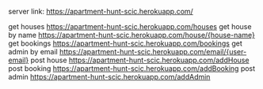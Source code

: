 server link:  https://apartment-hunt-scic.herokuapp.com/

get houses https://apartment-hunt-scic.herokuapp.com/houses
get house by name https://apartment-hunt-scic.herokuapp.com/house/{house-name}
get bookings https://apartment-hunt-scic.herokuapp.com/bookings
get admin by email https://apartment-hunt-scic.herokuapp.com/email/{user-email}
post house https://apartment-hunt-scic.herokuapp.com/addHouse
post booking https://apartment-hunt-scic.herokuapp.com/addBooking
post admin https://apartment-hunt-scic.herokuapp.com/addAdmin
 
